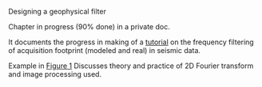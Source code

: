 Designing a geophysical filter
     
Chapter in progress (90% done) in a private doc.

It documents the progress in making of a [tutorial](https://github.com/mycarta/2D_FFT_filter_tutorial/blob/master/52-things_tutorial.ipynb) on the frequency filtering of acquisition footprint (modeled and real) in seismic data.


Example in [Figure 1](https://github.com/softwareunderground/52things/blob/master/figures/Niccoli_2_Figure1_placeholder.png)
Discusses theory and practice of 2D Fourier transform and image processing used.


